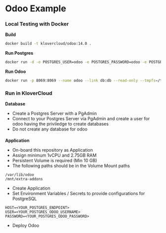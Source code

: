 # Odoo Example

####
### Local Testing with Docker

**Build**
```sh
docker build -t klovercloud/odoo:14.0 .
```

**Run Postgres**
```sh
docker run -d -e POSTGRES_USER=odoo -e POSTGRES_PASSWORD=odoo -e POSTGRES_DB=postgres --name db postgres:10
```

**Run Odoo**
```sh
docker run -p 8069:8069 --name odoo --link db:db --read-only --tmpfs=/tmp -v /Users/whyxn/docker-vol/odoo/addon:/mnt/extra-addons -v /Users/whyxn/docker-vol/odoo/data:/var/lib/odoo whyxn/odoo:14.0
```

####
### Run in KloverCloud
**Database**
- Create a Postgres Server with a PgAdmin
- Connect to your Postgres Server via PgAdmin and create a user for odoo having the priviledge to create databases
- Do not create any database for odoo
####
**Application**
- On-board this repository as Application
- Assign minimum 1vCPU and 2.75GB RAM
- Persistent Volume is required (Min 10 GB)
- The following paths should be in the Volume Mount paths
```
/var/lib/odoo
/mnt/extra-addons
```
- Create Application
- Set Environment Variables / Secrets to provide configurations for PostgreSQL
```
HOST=<YOUR_POSTGRES_ENDPOINT>
USER=<YOUR_POSTGRES_ODOO_USERNAME>
PASSWORD=<YOUR_POSTGRES_ODOO_PASSWORD>
```
- Deploy Odoo
